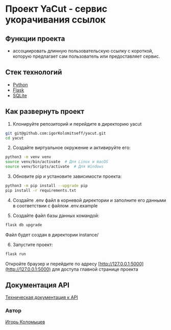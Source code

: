 # Проект YaCut - сервис укорачивания ссылок

## Функции проекта

* ассоциировать длинную пользовательскую ссылку с короткой, которую предлагает 
сам пользователь или предоставляет сервис. 

## Стек технологий
* [Python](https://www.python.org/)
* [Flask](https://flask.palletsprojects.com/en/3.0.x/)
* [SQLite](https://www.sqlite.org/)

## Как развернуть проект
1. Клонируйте репозиторий и перейдите в директорию yacut
```bash
git git@github.com:igorKolomitseff/yacut.git
cd yacut
```

2. Создайте виртуальное окружение и активируйте его:
```bash
python3 -m venv venv
source venv/bin/activate  # Для Linux и macOS
source venv/Scripts/activate  # Для Windows
```

3. Обновите pip и установите зависимости проекта:
```bash
python3 -m pip install --upgrade pip
pip install -r requirements.txt
```
4. Создайте .env файл в корневой директории и заполните его данными в соответствии с файлом .env.example

5. Создайте файл базы данных командой:
```bash
flask db upgrade
```
Файл будет создан в директории instance/

6. Запустите проект:
```bash
flask run
```
Откройте браузер и перейдите по адресу 
[http://127.0.0.1:5000](http://127.0.0.1:5000) для доступа главной странице 
проекта

## Документация API

[Техническая документация к API](docs/index.html)

### Автор

[Игорь Коломыцев](https://github.com/igorKolomitseff)